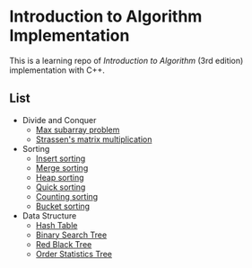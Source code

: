 # Introduction to Algorithm Implementation

This is a learning repo of _Introduction to Algorithm_ (3rd edition) implementation with C++.

## List 

- Divide and Conquer
	- [Max subarray problem](Divide-and-Conquer/max_subarray/README.md)
	- [Strassen's matrix multiplication](Divide-and-Conquer/matrix_multiply/README.md)
- Sorting
	- [Insert sorting](Sorting/Insert_Sorting/README.md)
	- [Merge sorting](Sorting/Merge_Sorting/README.md)
	- [Heap sorting](Sorting/Heap_Sorting/README.md)
	- [Quick sorting](Sorting/Quick_Sorting/README.md)
	- [Counting sorting](Sorting/Counting_Sorting/README.md)
	- [Bucket sorting](Sorting/Bucket_Sorting/README.md)
- Data Structure
	- [Hash Table](Data-Structures/Hash_Table/README.md)
	- [Binary Search Tree](Data-Structures/Binary_Search_Tree/README.md)
	- [Red Black Tree](Data-Structures/Red_Black_Tree/README.md)
	- [Order Statistics Tree](Data-Structures/Order_Statistic_Tree/README.md)
